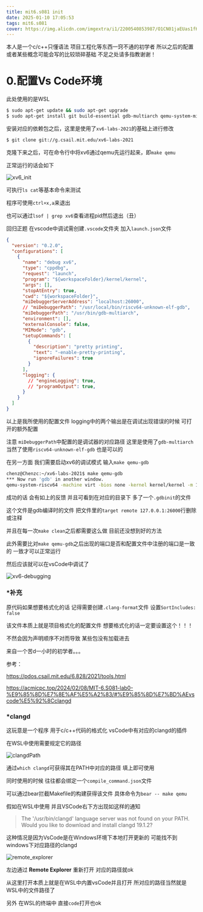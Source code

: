 ```yaml
---
title: mit6.s081 init
date: 2025-01-10 17:05:53
tags: mit6.s081
cover: https://img.alicdn.com/imgextra/i1/2200540853987/O1CN01jaEUas1fK69pJSWAX_!!2200540853987.jpg
---
```


本人是一个c/c++只懂语法 项目工程化等东西一窍不通的初学者 所以之后的配置或者某些概念可能会写的比较琐碎基础 不足之处请多指教谢谢！

# 0.配置Vs Code环境

此处使用的是WSL

```bash
$ sudo apt-get update && sudo apt-get upgrade
$ sudo apt-get install git build-essential gdb-multiarch qemu-system-misc gcc-riscv64-linux-gnu binutils-riscv64-linux-gnu
```



安装对应的依赖包之后，这里是使用了`xv6-labs-2021`的基础上进行修改

```bash
$ git clone git://g.csail.mit.edu/xv6-labs-2021
```



克隆下来之后，可在命令行中将xv6通过qemu先运行起来，即`make qemu`

正常运行的话会如下

![xv6_init](/./images/xv6_init.png)

可执行`ls cat`等基本命令来测试

程序可使用`ctrl+x,a`来退出 

也可以通过`lsof | grep xv6`查看进程pid然后退出（丑）



回归正题 在vscode中调试需创建`.vscode`文件夹 加入`launch.json`文件

```json
{
  "version": "0.2.0",
  "configurations": [
    {
      "name": "debug xv6",
      "type": "cppdbg",
      "request": "launch",
      "program": "${workspaceFolder}/kernel/kernel",
      "args": [],
      "stopAtEntry": true,
      "cwd": "${workspaceFolder}",
      "miDebuggerServerAddress": "localhost:26000",
      // "miDebuggerPath": "/usr/local/bin/riscv64-unknown-elf-gdb",
      "miDebuggerPath": "/usr/bin/gdb-multiarch",
      "environment": [],
      "externalConsole": false,
      "MIMode": "gdb",
      "setupCommands": [
        {
          "description": "pretty printing",
          "text": "-enable-pretty-printing",
          "ignoreFailures": true
        }
      ],
      "logging": {
        // "engineLogging": true,
        // "programOutput": true,
      }
    }
  ]
}
```

以上是我所使用的配置文件 logging中的两个输出是在调试出现错误的时候 可打开的额外配置

注意 `miDebuggerPath`中配置的是调试器的对应路径 这里是使用了`gdb-multiarch` 当然了使用`riscv64-unknown-elf-gdb` 也是可以的



在另一方面 我们需要启动xv6的调试模式 输入`make qemu-gdb`

```bash
chenz@Chenzc:~/xv6-labs-2021$ make qemu-gdb
*** Now run 'gdb' in another window.
qemu-system-riscv64 -machine virt -bios none -kernel kernel/kernel -m 128M -smp 3 -nographic -drive file=fs.img,if=none,format=raw,id=x0 -device virtio-blk-device,drive=x0,bus=virtio-mmio-bus.0 -S -gdb tcp::26000
```

成功的话 会有如上的反馈 并且可看到在对应的目录下 多了一个`.gdbinit`的文件

这个文件是gdb编译时的文件 把文件里的`target remote 127.0.0.1:26000`行删除或注释

并且在每一次`make clean`之后都需要这么做 目前还没想到好的方法

此外需要比对`make qemu-gdb`之后出现的端口是否和配置文件中注册的端口是一致的 一致才可以正常运行

然后应该就可以在vsCode中调试了

![xv6-debugging](/./images/image-20250111133449101.png)





### *补充

原代码如果想要格式化的话 记得需要创建`.clang-format`文件 设置`SortIncludes: false`

该文件本质上就是项目格式化的配置文件 想要格式化的话一定要设置这个！！！

不然会因为声明顺序不对而导致 某些包没有加载进去

来自一个苦d一小时的初学者。。。



参考：

https://pdos.csail.mit.edu/6.828/2021/tools.html

https://acmicpc.top/2024/02/08/MIT-6.S081-lab0-%E9%85%8D%E7%8E%AF%E5%A2%83/#%E9%85%8D%E7%BD%AEvscode%E5%92%8Cclangd







### *clangd

这玩意是一个程序 用于c/c++代码的格式化 vsCode中有对应的clangd的插件

在WSL中使用需要规定它的路径

![clangdPath](/./images/clangdPath.png)

通过`which clangd`可获得其在PATH中对应的路径 填上即可使用

同时使用的时候 往往都会绑定一个`compile_command.json`文件

可以通过bear拦截Makefile的构建获得该文件 具体命令为`bear -- make qemu`



假如在WSL中使用 并且VSCode右下方出现如这样的通知 

> The '/usr/bin/clangd' language server was not found on your PATH. Would you like to download and install clangd 19.1.2?

这种情况是因为VsCode是在Windows环境下本地打开更新的 可能找不到windows下对应路径的clangd

![remote_explorer](/./images/remoteExplorer.png)

左边通过 **Remote Explorer** 重新打开 对应的路径就ok

从这里打开本质上就是在WSL中内置vsCode并且打开 所对应的路径当然就是WSL中的文件路径了

另外 在WSL的终端中 直接`code`打开也ok
